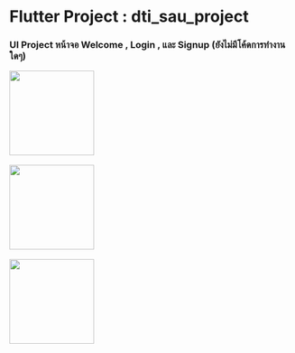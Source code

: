# Flutter Project : dti_sau_project
### UI Project หน้าจอ Welcome , Login , และ Signup (ยังไม่มีโค้ดการทำงานใดๆ)

<img src="https://github.com/user-attachments/assets/cd13fa3c-26a3-4940-93c0-3a146a57a021" width="150px">
<br><br>
<img src="https://github.com/user-attachments/assets/34a5bbfa-cc5d-4c9f-b5f1-c28661f167e8" width="150px">
<br><br>
<img src="https://github.com/user-attachments/assets/35f3007f-39e5-48f5-bd62-45386e01f58c" width="150px">

